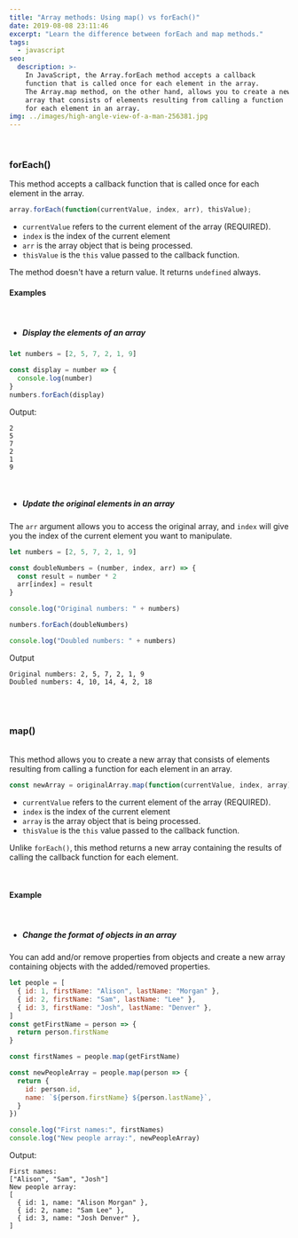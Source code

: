 ```yaml
---
title: "Array methods: Using map() vs forEach()"
date: 2019-08-08 23:11:46
excerpt: "Learn the difference between forEach and map methods."
tags:
  - javascript
seo:
  description: >-
    In JavaScript, the Array.forEach method accepts a callback
    function that is called once for each element in the array.
    The Array.map method, on the other hand, allows you to create a new
    array that consists of elements resulting from calling a function
    for each element in an array.
img: ../images/high-angle-view-of-a-man-256381.jpg
---
```


<br>

### **forEach()**

This method accepts a callback function that is called once for each element in the array.

```javascript
array.forEach(function(currentValue, index, arr), thisValue);
```

- `currentValue` refers to the current element of the array (REQUIRED).
- `index` is the index of the current element
- `arr` is the array object that is being processed.
- `thisValue` is the `this` value passed to the callback function.

The method doesn't have a return value. It returns `undefined` always.
<br>

#### **Examples**

<br>

- ##### Display the elements of an array

```javascript
let numbers = [2, 5, 7, 2, 1, 9]

const display = number => {
  console.log(number)
}
numbers.forEach(display)
```

Output:

```
2
5
7
2
1
9
```

<br>

- ##### Update the original elements in an array

The `arr` argument allows you to access the original array, and `index` will give you the index of the current element you want to manipulate.

```javascript
let numbers = [2, 5, 7, 2, 1, 9]

const doubleNumbers = (number, index, arr) => {
  const result = number * 2
  arr[index] = result
}

console.log("Original numbers: " + numbers)

numbers.forEach(doubleNumbers)

console.log("Doubled numbers: " + numbers)
```

Output

```
Original numbers: 2, 5, 7, 2, 1, 9
Doubled numbers: 4, 10, 14, 4, 2, 18
```

<br><br>

### **map()**

<br>
This method allows you to create a new array that consists of elements resulting from calling a function for each element in an array.

```javascript
const newArray = originalArray.map(function(currentValue, index, array), thisValue);
```

- `currentValue` refers to the current element of the array (REQUIRED).
- `index` is the index of the current element
- `array` is the array object that is being processed.
- `thisValue` is the `this` value passed to the callback function.

Unlike `forEach()`, this method returns a new array containing the results of calling the callback function for each element.

<br>

#### **Example**

<br>

- ##### Change the format of objects in an array

You can add and/or remove properties from objects and create a new array containing objects with the added/removed properties.

```javascript
let people = [
  { id: 1, firstName: "Alison", lastName: "Morgan" },
  { id: 2, firstName: "Sam", lastName: "Lee" },
  { id: 3, firstName: "Josh", lastName: "Denver" },
]
const getFirstName = person => {
  return person.firstName
}

const firstNames = people.map(getFirstName)

const newPeopleArray = people.map(person => {
  return {
    id: person.id,
    name: `${person.firstName} ${person.lastName}`,
  }
})

console.log("First names:", firstNames)
console.log("New people array:", newPeopleArray)
```

Output:

```
First names:
["Alison", "Sam", "Josh"]
New people array:
[
  { id: 1, name: "Alison Morgan" },
  { id: 2, name: "Sam Lee" },
  { id: 3, name: "Josh Denver" },
]
```
